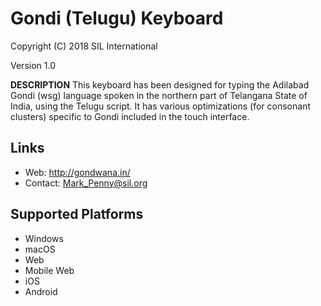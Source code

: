 Gondi (Telugu) Keyboard
=======================

Copyright (C) 2018 SIL International

Version 1.0

__DESCRIPTION__
This keyboard has been designed for typing the Adilabad Gondi (wsg) language spoken in 
the northern part of Telangana State of India, using the Telugu script. It has various
optimizations (for consonant clusters) specific to Gondi included in the touch interface.

Links
-----
 * Web: http://gondwana.in/
 * Contact:  Mark_Penny@sil.org

Supported Platforms
-------------------
 * Windows
 * macOS
 * Web
 * Mobile Web
 * iOS
 * Android
 